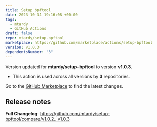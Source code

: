 ```yaml
---
title: Setup bpftool
date: 2023-10-31 19:16:08 +00:00
tags:
  - mtardy
  - GitHub Actions
draft: false
repo: mtardy/setup-bpftool
marketplace: https://github.com/marketplace/actions/setup-bpftool
version: v1.0.3
dependentsNumber: "3"
---
```



Version updated for **mtardy/setup-bpftool** to version **v1.0.3**.
- This action is used across all versions by **3** repositories.

Go to the [GitHub Marketplace](https://github.com/marketplace/actions/setup-bpftool) to find the latest changes.

## Release notes

**Full Changelog**: https://github.com/mtardy/setup-bpftool/compare/v1.0.2...v1.0.3
